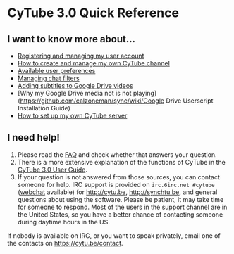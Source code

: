
# CyTube 3.0 Quick Reference

## I want to know more about...

* [Registering and managing my user account](account-mgmt.md)
* [How to create and manage my own CyTube channel](channel-mgmt.md)
* [Available user preferences](user-settings.md)
* [Managing chat filters](chat-filters.md)
* [Adding subtitles to Google Drive videos](google-drive-subtitles.md)
* [Why my Google Drive media not is not playing](https://github.com/calzoneman/sync/wiki/Google Drive Userscript Installation Guide)
* [How to set up my own CyTube server](https://github.com/calzoneman/sync/wiki/CyTube-3.0-Installation-Guide)

## I need help!

1. Please read the [FAQ](https://github.com/calzoneman/sync/wiki/Frequently-Asked-Questions) and check whether that answers your question.
2. There is a more extensive explanation of the functions of CyTube in the [CyTube 3.0 User Guide](https://github.com/calzoneman/sync/wiki/CyTube-3.0-User-Guide).
3. If your question is not answered from those sources, you can contact someone for help.  IRC support is provided on `irc.6irc.net #cytube` ([webchat](https://webchat.6irc.net/?channels=cytube) available) for http://cytu.be, http://synchtu.be, and general questions about using the software.  Please be patient, it may take time for someone to respond. Most of the users in the support channel are in the United States, so you have a better chance of contacting someone during daytime hours in the US.

If nobody is available on IRC, or you want to speak privately, email one of the contacts on https://cytu.be/contact.

